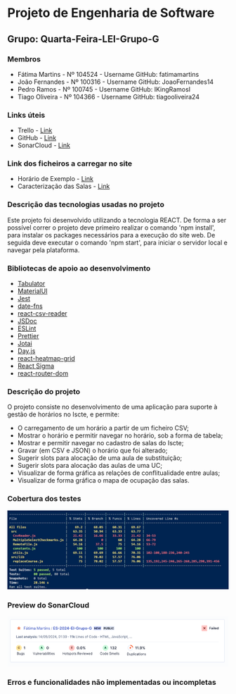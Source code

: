 # Projeto de Engenharia de Software

## Grupo: Quarta-Feira-LEI-Grupo-G

### Membros

- Fátima Martins - Nº 104524 - Username GitHub: fatimamartins
- João Fernandes - Nº 100316 - Username GitHub: JoaoFernandes14
- Pedro Ramos - Nº 100745 - Username GitHub: IKingRamosI
- Tiago Oliveira - Nº 104366 - Username GitHub: tiagooliveira24

### Links úteis

- Trello - [Link](https://trello.com/invite/esgrupog/ATTI3225af1f8aabc1839257bfb77591583aEED0334E)
- GitHub - [Link](https://github.com/fatimamartins/ES-2024-EI-Grupo-G)
- SonarCloud - [Link](https://sonarcloud.io/project/overview?id=fatimamartins_ES-2024-EI-Grupo-G)

### Link dos ficheiros a carregar no site

- Horário de Exemplo - [Link](https://raw.githubusercontent.com/fatimamartins/ES-2024-EI-Grupo-G/main/public/HorarioDeExemplo.csv)
- Caracterização das Salas - [Link](https://raw.githubusercontent.com/fatimamartins/ES-2024-EI-Grupo-G/main/public/Caracteriza%C3%A7%C3%A3oDasSalas.csv)

### Descrição das tecnologias usadas no projeto

Este projeto foi desenvolvido utilizando a tecnologia REACT.
De forma a ser possível correr o projeto deve primeiro realizar o comando 'npm install', para instalar os packages necessários para a execução do site web.
De seguida deve executar o comando 'npm start', para iniciar o servidor local e navegar pela plataforma.

### Bibliotecas de apoio ao desenvolvimento

- [Tabulator](https://tabulator.info/docs/6.2/react)
- [MaterialUI](https://mui.com/)
- [Jest](https://jestjs.io/docs/tutorial-react)
- [date-fns](https://date-fns.org/)
- [react-csv-reader](https://www.npmjs.com/package/react-csv-reader)
- [JSDoc](https://jsdoc.app/)
- [ESLint](https://eslint.org/)
- [Prettier](https://prettier.io/)
- [Jotai](https://jotai.org/)
- [Day.js](https://day.js.org/)
- [react-heatmap-grid](https://www.npmjs.com/package/react-heatmap-grid)
- [React Sigma](https://sim51.github.io/react-sigma/)
- [react-router-dom](https://www.npmjs.com/package/react-router-dom)

### Descrição do projeto

O projeto consiste no desenvolvimento de uma aplicação para suporte à gestão de horários no Iscte, e permite:
* O carregamento de um horário a partir de um ficheiro CSV;
* Mostrar o horário e permitir navegar no horário, sob a forma de tabela;
* Mostrar e permitir navegar no cadastro de salas do Iscte;
* Gravar (em CSV e JSON) o horário que foi alterado;
* Sugerir slots para alocação de uma aula de substituição;
* Sugerir slots para alocação das aulas de uma UC;
* Visualizar de forma gráfica as relações de conflitualidade entre aulas;
* Visualizar de forma gráfica o mapa de ocupação das salas.

### Cobertura dos testes

![Testes Screenshot][testes-screenshot]

### Preview do SonarCloud

![SonarCloud Screenshot][sonarcloud-screenshot]

### Erros e funcionalidades não implementadas ou incompletas

[sonarcloud-screenshot]: public/sonarcloud.png
[testes-screenshot]: public/cobertura_testes.jpeg
